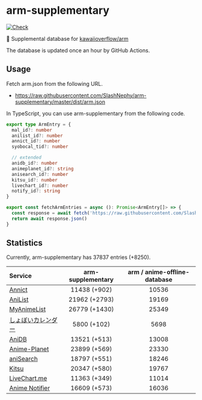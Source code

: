 # arm-supplementary

[![Check](https://github.com/SlashNephy/arm-supplementary/actions/workflows/check-node.yml/badge.svg)](https://github.com/SlashNephy/arm-supplementary/actions/workflows/check-node.yml)

💊 Supplemental database for [kawaiioverflow/arm](https://github.com/kawaiioverflow/arm)

The database is updated once an hour by GitHub Actions.

## Usage

Fetch arm.json from the following URL.

- https://raw.githubusercontent.com/SlashNephy/arm-supplementary/master/dist/arm.json

In TypeScript, you can use arm-supplementary from the following code.

```TypeScript
export type ArmEntry = {
  mal_id?: number
  anilist_id?: number
  annict_id?: number
  syobocal_tid?: number

  // extended
  anidb_id?: number
  animeplanet_id?: string
  anisearch_id?: number
  kitsu_id?: number
  livechart_id?: number
  notify_id?: string
}

export const fetchArmEntries = async (): Promise<ArmEntry[]> => {
  const response = await fetch('https://raw.githubusercontent.com/SlashNephy/arm-supplementary/master/dist/arm.json')
  return await response.json()
}
```

## Statistics

Currently, arm-supplementary has 37837 entries (+8250).

| Service                                     | arm-supplementary | arm / anime-offline-database |
| :------------------------------------------ | :---------------: | :--------------------------: |
| [Annict](https://annict.com)                |   11438 (+902)    |            10536             |
| [AniList](https://anilist.co)               |   21962 (+2793)   |            19169             |
| [MyAnimeList](https://myanimelist.net)      |   26779 (+1430)   |            25349             |
| [しょぼいカレンダー](https://cal.syoboi.jp) |    5800 (+102)    |             5698             |
| [AniDB](https://anidb.net)                  |   13521 (+513)    |            13008             |
| [Anime-Planet](https://anime-planet.com)    |   23899 (+569)    |            23330             |
| [aniSearch](https://anisearch.com)          |   18797 (+551)    |            18246             |
| [Kitsu](https://kitsu.io)                   |   20347 (+580)    |            19767             |
| [LiveChart.me](https://livechart.me)        |   11363 (+349)    |            11014             |
| [Anime Notifier](https://notify.moe)        |   16609 (+573)    |            16036             |
